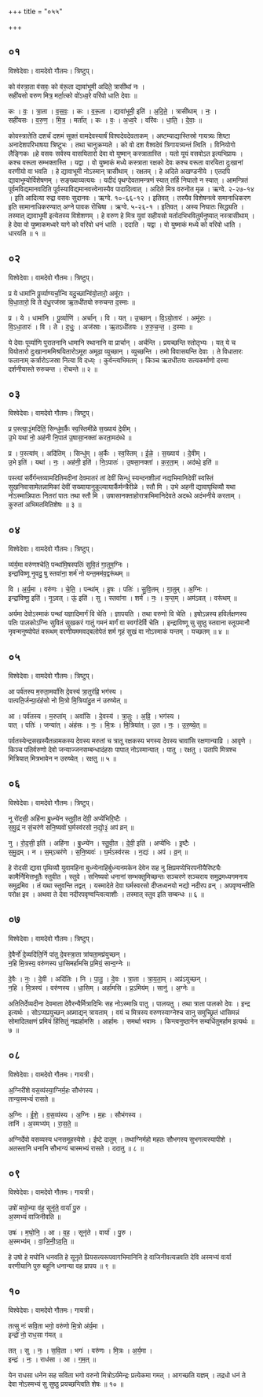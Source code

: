 +++
title = "०५५"

+++


## ०१
विश्वेदेवाः। वामदेवो गौतमः। त्रिष्टुप्।

को व॑स्त्रा॒ता व॑सवः॒ को व॑रू॒ता द्यावा॑भूमी अदिते॒ त्रासी॑थां नः ।  
सही॑यसो वरुण मित्र॒ मर्ता॒त्को वो॑ऽध्व॒रे वरि॑वो धाति देवाः ॥

कः । वः॒ । त्रा॒ता । व॒स॒वः॒ । कः । व॒रू॒ता । द्यावा॑भूमी॒ इति॑ । अ॒दि॒ते॒ । त्रासी॑थाम् । नः॒ ।  
सही॑यसः । व॒रु॒ण॒ । मि॒त्र॒ । मर्ता॑त् । कः । वः॒ । अ॒ध्व॒रे । वरि॑वः । धा॒ति॒ । दे॒वाः॒ ॥

कोवस्त्रातेति दशर्चं दशमं सूक्तं वामदेवस्यार्षं विश्वदेवदेवताकम् । अष्टम्याद्यास्तिस्रो गायत्र्यः शिष्टा अनादेशपरिभाषया त्रिष्टुभः । तथा चानुक्रम्यते । को वो दश वैश्वदेवं त्रिगायत्र्यन्तं त्विति । विनियोगो लैङ्गिकः ॥हे वसवः सर्वस्य वासयितारो देवा वो युष्मान् कस्त्रातास्ति । यतो यूयं वसवोऽत इत्यभिप्रायः । कश्च वरूता सम्भक्तास्ति । यद्वा । वो युष्माकं मध्ये कस्त्राता रक्षको देवः कश्च वरूता वारयिता दुःखानां वरणीयो वा भवति । हे द्यावाभूमी नोऽस्मान् त्रासीथाम् । रक्षतम् । हे अदिते अखण्डनीये । एतदपि द्यावाभूम्योर्विशेषणम् । सङ्ख्याव्यत्ययः । यदीदं पृथग्देवतामन्त्रणं स्यात् तर्हि निघातो न स्यात् । आमन्त्रितं पूर्वमविद्यमानवदिति पूर्वस्याविद्यमानवत्त्वेनास्यैव पादादित्वात् । अदिते मित्र वरुनॊत मृळ । ऋग्वे. २-२७-१४ । इति आदित्या रुद्रा वसवः सुदानवः । ऋग्वे. १०-६६-१२ । इतिवत् । तस्यैव विशेषनत्वे समानाधिकरण इति सामानाधिकरण्यात् अग्ने पावक रॊचिषा । ऋग्वे. ५-२६-१ । इतिवत् । अस्य निघातः सिद्ध्यति । तस्मात् द्यावाभूमी इत्येतस्य विशेशणम् । हे वरुण हे मित्र युवां सहीयसो मर्तादभिभवितुर्मनुष्यात् नस्त्रासीथाम् । हे देवा वो युष्माकमध्वरे यागे को वरिवो धनं धाति । ददाति । यद्वा । वो युष्माकं मध्ये को वरिवो धाति । धारयति ॥ १ ॥

## ०२
विश्वेदेवाः। वामदेवो गौतमः। त्रिष्टुप्।

प्र ये धामा॑नि पू॒र्व्याण्यर्चा॒न्वि यदु॒च्छान्वि॑यो॒तारो॒ अमू॑राः ।  
वि॒धा॒तारो॒ वि ते द॑धु॒रज॑स्रा ऋ॒तधी॑तयो रुरुचन्त द॒स्माः ॥

प्र । ये । धामा॑नि । पू॒र्व्याणि॑ । अर्चा॑न् । वि । यत् । उ॒च्छान् । वि॒ऽयो॒तारः॑ । अमू॑राः ।  
वि॒ऽधा॒तारः॑ । वि । ते । द॒धुः॒ । अज॑स्राः । ऋ॒तऽधी॑तयः । रु॒रु॒च॒न्त॒ । द॒स्माः ॥

ये देवाः पूर्व्याणि पुरातनानि धामानि स्थानानि वा प्रार्चान् । अर्चन्ति । प्रयच्छन्ति स्तोतृभ्यः । यत् ये च वियोतारो दुःखानाममिश्रयितारोऽमूरा अमूढा व्युच्छान् । व्युच्छन्ति । तमो विवासयन्ति देवाः । ते विधातारः फलानाम् कर्त्रारोऽजस्रा नित्या वि दध्य्ः । कुर्वन्त्यभिमतम् । किञ्च ऋतधीतयः सत्यकर्माणो दस्मा दर्शनीयास्ते रुरुचन्त । रॊचन्ते ॥ २ ॥

## ०३
विश्वेदेवाः। वामदेवो गौतमः। त्रिष्टुप्।

प्र प॒स्त्या॒३॒॑मदि॑तिं॒ सिन्धु॑म॒र्कैः स्व॒स्तिमी॑ळे स॒ख्याय॑ दे॒वीम् ।  
उ॒भे यथा॑ नो॒ अह॑नी नि॒पात॑ उ॒षासा॒नक्ता॑ करता॒मद॑ब्धे ॥

प्र । प॒स्त्या॑म् । अदि॑तिम् । सिन्धु॑म् । अ॒र्कैः । स्व॒स्तिम् । ई॒ळे॒ । स॒ख्याय॑ । दे॒वीम् ।  
उ॒भे इति॑ । यथा॑ । नः॒ । अह॑नी॒ इति॑ । नि॒ऽपातः॑ । उ॒षसा॒नक्ता॑ । क॒र॒ता॒म् । अद॑ब्धे॒ इति॑ ॥

पस्त्यां सर्वैर्गन्तव्यामदितिमदीनां देवमातरं तां देवीं सिन्धुं स्यन्दनशीलां नद्यभिमानिदेवीं स्वस्तिं सुखनिवासामेतन्नामिकां देवीं सख्यायानुकूल्यायार्कैर्मन्त्रैरीळे । स्तौ मि । उभे अहनी द्यावापृथिव्यौ यथा नोऽस्मान्निपातः नितरां पातः तथा स्तौ मि । उषासानक्ताहोरात्राभिमानिदेवते अदब्धे अदंभनीये करताम् । कुरुतां अभिमतमितिशेषः ॥ ३ ॥

## ०४
विश्वेदेवाः। वामदेवो गौतमः। त्रिष्टुप्।

व्य॑र्य॒मा वरु॑णश्चेति॒ पन्था॑मि॒षस्पतिः॑ सुवि॒तं गा॒तुम॒ग्निः ।  
इन्द्रा॑विष्णू नृ॒वदु॒ षु स्तवा॑ना॒ शर्म॑ नो यन्त॒मम॑व॒द्वरू॑थम् ॥

वि । अ॒र्य॒मा । वरु॑णः । चे॒ति॒ । पन्था॑म् । इ॒षः । पतिः॑ । सु॒वि॒तम् । गा॒तुम् । अ॒ग्निः ।  
इन्द्रा॑विष्णू॒ इति॑ । नृ॒ऽवत् । ऊं॒ इति॑ । सु । स्तवा॑ना । शर्म॑ । नः॒ । य॒न्त॒म् । अम॑ऽवत् । वरू॑थम् ॥

अर्यमा देवोऽस्माकं पन्थां यज्ञादिमार्गं वि चेति । ज्ञापयति । तथा वरुणो वि चेति । इषोऽन्नस्य हविर्लक्षणस्य पतिः पालकोऽग्निः सुवितं सुखकरं गातुं गमनं मार्गं वा स्वर्गादेर्वि चेति । इन्द्राविष्णू सु सुष्ठु स्तवाना स्तूयमानौ नृवन्मनुष्योपेतं वरूथम् वरणीयममवद्बलोपेतं शर्म गृहं सुखं वा नोऽस्माकं यन्तम् । यच्छतम् ॥ ४ ॥

## ०५
विश्वेदेवाः। वामदेवो गौतमः। त्रिष्टुप्।

आ पर्व॑तस्य म॒रुता॒मवां॑सि दे॒वस्य॑ त्रा॒तुर॑व्रि॒ भग॑स्य ।  
पात्पति॒र्जन्या॒दंह॑सो नो मि॒त्रो मि॒त्रिया॑दु॒त न॑ उरुष्येत् ॥

आ । पर्व॑तस्य । म॒रुता॑म् । अवां॑सि । दे॒वस्य॑ । त्रा॒तुः । अ॒व्रि॒ । भग॑स्य ।  
पात् । पतिः॑ । जन्या॑त् । अंह॑सः । नः॒ । मि॒त्रः । मि॒त्रिया॑त् । उ॒त । नः॒ । उ॒रु॒ष्ये॒त् ॥

पर्वतस्येन्द्रसखस्यैतन्नामकस्य देवस्य मरुतां च त्रातू रक्षकस्य भगस्य देवस्य चावांसि रक्षणान्याव्रि । आवृणे । किञ्च पतिर्वरुणो देवो जन्याज्जनसम्बन्धादंहसः पापात् नोऽस्मान्पात् । पातु । रक्षतु । उतापि मित्रश्च मित्रियात् मित्रभावेन न उरुष्येत् । रक्षतु ॥ ५ ॥

## ०६
विश्वेदेवाः। वामदेवो गौतमः। त्रिष्टुप्।

नू रो॑दसी॒ अहि॑ना बु॒ध्न्ये॑न स्तुवी॒त दे॑वी॒ अप्ये॑भिरि॒ष्टैः ।  
स॒मु॒द्रं न सं॒चर॑णे सनि॒ष्यवो॑ घ॒र्मस्व॑रसो न॒द्यो॒३॒॑ अप॑ व्रन् ॥

नु । रो॒द॒सी॒ इति॑ । अहि॑ना । बु॒ध्न्ये॑न । स्तु॒वी॒त । दे॒वी॒ इति॑ । अप्ये॑भिः । इ॒ष्टैः ।  
स॒मु॒द्रम् । न । स॒म्ऽचर॑णे । स॒नि॒ष्यवः॑ । घ॒र्मऽस्व॑रसः । न॒द्यः॑ । अप॑ । व्र॒न् ॥

हे रोदसी द्यावा पृथिव्यौ युवामहिना बुध्न्येनाहिर्बुध्न्यनमकेन देवेन सह नु क्षिप्रमप्येभिरपनीयैरिष्ट्यैः कामैर्निमित्तभूतैः स्तुवीत । स्तुवे । सनिष्यवो धनानां सम्भक्तुमिच्छन्तः सञ्चरणे सञ्चराय समुद्रमध्यगमनाय समुद्रमिव । तं यथा स्तुवन्ति तद्वत् । यस्मादेते देवा घर्मस्वरसो दीप्तध्वनयो नद्यो नदीरप व्रन् । अपवृण्वन्तीति परोक्ष इव । अथवा ते देवा नदीरपवृण्वन्त्वित्याशीः । तस्मात् स्तुव इति सम्बन्धः ॥ ६ ॥

## ०७
विश्वेदेवाः। वामदेवो गौतमः। त्रिष्टुप्।

दे॒वैर्नो॑ दे॒व्यदि॑ति॒र्नि पा॑तु दे॒वस्त्रा॒ता त्रा॑यता॒मप्र॑युच्छन् ।  
न॒हि मि॒त्रस्य॒ वरु॑णस्य धा॒सिमर्हा॑मसि प्र॒मियं॒ सान्व॒ग्नेः ॥

दे॒वैः । नः॒ । दे॒वी । अदि॑तिः । नि । पा॒तु॒ । दे॒वः । त्रा॒ता । त्रा॒य॒ता॒म् । अप्र॑ऽयुच्छन् ।  
न॒हि । मि॒त्रस्य॑ । वरु॑णस्य । धा॒सिम् । अर्हा॑मसि । प्र॒ऽमिय॑म् । सानु॑ । अ॒ग्नेः ॥

अतितिर्देव्यदीना देवमाता देवैरन्यैर्मित्रादिभिः सह नोऽस्मान्नि पातु । पालयतु । तथा त्राता पालको देवः । इन्द्र इत्यर्थः । सोऽप्यप्रयुच्छन् अप्र्माद्यन् त्रायताम् । वयं च मित्रस्य वरुणस्याग्नेश्च सानु समुच्छ्रितं धासिमन्नं सोमादिलक्षणं प्रमियं हिंसितुं नह्यर्हामसि । आर्हामः । समर्था भवामः । किन्त्वनुष्ठानेन सम्वर्धितुमर्हाम इत्यर्थः ॥ ७ ॥

## ०८
विश्वेदेवाः। वामदेवो गौतमः। गायत्री।

अ॒ग्निरी॑शे वस॒व्य॑स्या॒ग्निर्म॒हः सौभ॑गस्य ।  
तान्य॒स्मभ्यं॑ रासते ॥

अ॒ग्निः । ई॒शे॒ । व॒स॒व्य॑स्य । अ॒ग्निः । म॒हः । सौभ॑गस्य ।  
तानि॑ । अ॒स्मभ्य॑म् । रा॒स॒ते॒ ॥

अग्निर्देवो वसव्यस्य धनसमूहस्येशे । ईष्टे दातुम् । तथाग्निर्महो महतः सौभगस्य सुभगत्वस्यापीशे । अतस्तानि धनानि सौभाग्यं चास्मभ्यं रासते । ददातु ॥ ८ ॥

## ०९
विश्वेदेवाः। वामदेवो गौतमः। गायत्री।

उषो॑ मघो॒न्या व॑ह॒ सूनृ॑ते॒ वार्या॑ पु॒रु ।  
अ॒स्मभ्यं॑ वाजिनीवति ॥

उषः॑ । म॒घो॒नि॒ । आ । व॒ह॒ । सूनृ॑ते । वार्या॑ । पु॒रु ।  
अ॒स्मभ्य॑म् । वा॒जि॒नी॒ऽव॒ति॒ ॥

हे उषो हे मघोनि धनवति हे सूनृते प्रियसत्यरूपवागभिमानिनि हे वाजिनीवत्यन्नवति देवि अस्मभ्यं वार्या वरणीयानि पुरु बहूनि धनान्या वह प्रापय ॥ ९ ॥

## १०
विश्वेदेवाः। वामदेवो गौतमः। गायत्री।

तत्सु नः॑ सवि॒ता भगो॒ वरु॑णो मि॒त्रो अ॑र्य॒मा ।  
इन्द्रो॑ नो॒ राध॒सा ग॑मत् ॥

तत् । सु । नः॒ । स॒वि॒ता । भगः॑ । वरु॑णः । मि॒त्रः । अ॒र्य॒मा ।  
इन्द्रः॑ । नः॒ । राध॑सा । आ । ग॒म॒त् ॥

येन राधसा धनेन सह सविता भगो वरुनो मित्रोऽर्यमेन्द्रः प्रत्येकमा गमत् । आगच्छति यज्ञम् । तद्रधो धनं ते देवा नोऽस्मभ्यं सु सुष्ठु प्रयच्छन्त्विति शेषः ॥ १० ॥